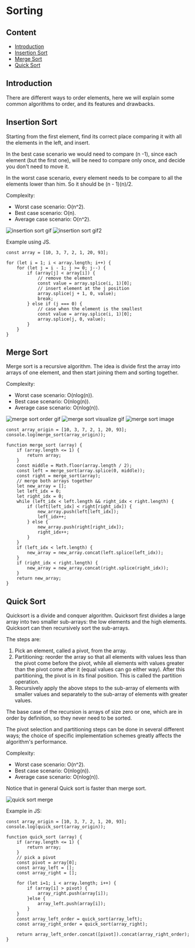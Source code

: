 # Sorting

## Content

<!-- toc -->

- [Introduction](#introduction)
- [Insertion Sort](#insertion-sort)
- [Merge Sort](#merge-sort)
- [Quick Sort](#quick-sort)

<!-- tocstop -->

## Introduction

There are different ways to order elements, here we will explain some common algorithms to order, and its features and drawbacks.

## Insertion Sort

Starting from the first element, find its correct place comparing it with all the elements in the left, and insert.

In the best case scenario we would need to compare (n -1), since each element (but the first one), will be need to compare only once, and decide you don't need to move it.

In the worst case scenario, every element needs to be compare to all the elements lower than him. So it should be (n - 1)(n)/2.

Complexity:
- Worst case scenario: O(n^2).
- Best case scenario: O(n).
- Average case scenario: O(n^2).

![insertion sort gif](https://upload.wikimedia.org/wikipedia/commons/0/0f/Insertion-sort-example-300px.gif)
![insertion sort gif2](https://upload.wikimedia.org/wikipedia/commons/4/42/Insertion_sort.gif)

Example using JS.
```
const array = [10, 3, 7, 2, 1, 20, 93];

for (let i = 1; i < array.length; i++) {
	for (let j = i - 1; j >= 0; j--) {
		if (array[j] < array[i]) {
			// remove the element
			const value = array.splice(i, 1)[0];
			// insert element at the j position
			array.splice(j + 1, 0, value);
			break;
		} else if (j === 0) {
			// case when the element is the smallest
			const value = array.splice(i, 1)[0];
			array.splice(j, 0, value);
		}
	}
}
```

## Merge Sort

Merge sort is a recursive algorithm. The idea is divide first the array into arrays of one element, and then start joining them and sorting together.

Complexity:
- Worst case scenario: O(nlog(n)).
- Best case scenario: O(nlog(n)).
- Average case scenario: O(nlog(n)).

![merge sort order gif](https://upload.wikimedia.org/wikipedia/commons/c/cc/Merge-sort-example-300px.gif)
![merge sort visualize gif](https://upload.wikimedia.org/wikipedia/commons/c/c5/Merge_sort_animation2.gif)
![merge sort image](https://ds055uzetaobb.cloudfront.net/image_optimizer/ecf26f1700ce8f8a6aa757e5a67dae09579d16e4.jpg)



```
const array_origin = [10, 3, 7, 2, 1, 20, 93];
console.log(merge_sort(array_origin));

function merge_sort (array) {
	if (array.length <= 1) {
		return array;
	}
	const middle = Math.floor(array.length / 2);
	const left = merge_sort(array.splice(0, middle));
	const right = merge_sort(array);
	// merge both arrays together
	let new_array = [];
	let left_idx = 0;
	let right_idx = 0;
	while (left_idx < left.length && right_idx < right.length) {
		if (left[left_idx] < right[right_idx]) {
			new_array.push(left[left_idx]);
			left_idx++;
		} else {
			new_array.push(right[right_idx]);
			right_idx++;
		}
	}
	if (left_idx < left.length) {
		new_array = new_array.concat(left.splice(left_idx));
	}
	if (right_idx < right.length) {
		new_array = new_array.concat(right.splice(right_idx));
	}
	return new_array;
}
```

## Quick Sort

Quicksort is a divide and conquer algorithm. Quicksort first divides a large array into two smaller sub-arrays: the low elements and the high elements. Quicksort can then recursively sort the sub-arrays.

The steps are:

1. Pick an element, called a pivot, from the array.
2. Partitioning: reorder the array so that all elements with values less than the pivot come before the pivot, while all elements with values greater than the pivot come after it (equal values can go either way). After this partitioning, the pivot is in its final position. This is called the partition operation.
3. Recursively apply the above steps to the sub-array of elements with smaller values and separately to the sub-array of elements with greater values.

The base case of the recursion is arrays of size zero or one, which are in order by definition, so they never need to be sorted.

The pivot selection and partitioning steps can be done in several different ways; the choice of specific implementation schemes greatly affects the algorithm's performance.

Complexity:
- Worst case scenario: O(n^2).
- Best case scenario: O(nlog(n)).
- Average case scenario: O(nlog(n)).

Notice that in general Quick sort is faster than merge sort.

![quick sort merge](https://upload.wikimedia.org/wikipedia/commons/6/6a/Sorting_quicksort_anim.gif)

Example in JS:
```
const array_origin = [10, 3, 7, 2, 1, 20, 93];
console.log(quick_sort(array_origin));

function quick_sort (array) {
	if (array.length <= 1) {
		return array;
	}
	// pick a pivot
	const pivot = array[0];
	const array_left = [];
	const array_right = [];

	for (let i=1; i < array.length; i++) {
		if (array[i] > pivot) {
			array_right.push(array[i]);
		}else {
			array_left.push(array[i]);
		}
	}
	const array_left_order = quick_sort(array_left);
	const array_right_order = quick_sort(array_right);

	return array_left_order.concat([pivot]).concat(array_right_order);
}
```
